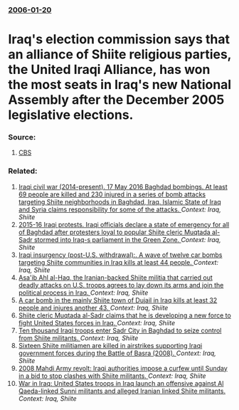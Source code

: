 ### [2006-01-20](/news/2006/01/20/index.md)

#  Iraq's election commission says that an alliance of Shiite religious parties, the United Iraqi Alliance, has won the most seats in Iraq's new National Assembly after the December 2005 legislative elections. 




### Source:

1. [CBS](http://www.cbsnews.com/sections/world/main202.shtml)

### Related:

1. [ Iraqi civil war (2014-present). 17 May 2016 Baghdad bombings. At least 69 people are killed and 230 injured in a series of bomb attacks targeting Shiite neighborhoods in Baghdad, Iraq. Islamic State of Iraq and Syria claims responsibility for some of the attacks. ](/news/2016/05/17/iraqi-civil-war-2014-present-17-may-2016-baghdad-bombings-at-least-69-people-are-killed-and-230-injured-in-a-series-of-bomb-attacks-t.md) _Context: Iraq, Shiite_
2. [ 2015-16 Iraqi protests. Iraqi officials declare a state of emergency for all of Baghdad after protesters loyal to popular Shiite cleric Muqtada al-Sadr stormed into Iraq-s parliament in the Green Zone. ](/news/2016/04/30/2015-16-iraqi-protests-iraqi-officials-declare-a-state-of-emergency-for-all-of-baghdad-after-protesters-loyal-to-popular-shiite-cleric-m.md) _Context: Iraq, Shiite_
3. [Iraqi insurgency (post-U.S. withdrawal):. A wave of twelve car bombs targeting Shiite communities in Iraq kills at least 44 people. ](/news/2013/07/29/iraqi-insurgency-post-u-s-withdrawal-a-wave-of-twelve-car-bombs-targeting-shiite-communities-in-iraq-kills-at-least-44-people.md) _Context: Iraq, Shiite_
4. [Asa'ib Ahl al-Haq, the Iranian-backed Shiite militia that carried out deadly attacks on U.S. troops agrees to lay down its arms and join the political process in Iraq. ](/news/2012/01/6/asa-ib-ahl-al-haq-the-iranian-backed-shiite-militia-that-carried-out-deadly-attacks-on-u-s-troops-agrees-to-lay-down-its-arms-and-join-the.md) _Context: Iraq, Shiite_
5. [ A car bomb in the mainly Shiite town of Dujail in Iraq kills at least 32 people and injures another 43. ](/news/2008/09/12/a-car-bomb-in-the-mainly-shiite-town-of-dujail-in-iraq-kills-at-least-32-people-and-injures-another-43.md) _Context: Iraq, Shiite_
6. [ Shiite cleric Muqtada al-Sadr claims that he is developing a new force to fight United States forces in Iraq. ](/news/2008/06/15/shiite-cleric-muqtada-al-sadr-claims-that-he-is-developing-a-new-force-to-fight-united-states-forces-in-iraq.md) _Context: Iraq, Shiite_
7. [ Ten thousand Iraqi troops enter Sadr City in Baghdad to seize control from Shiite militants. ](/news/2008/05/20/ten-thousand-iraqi-troops-enter-sadr-city-in-baghdad-to-seize-control-from-shiite-militants.md) _Context: Iraq, Shiite_
8. [ Sixteen Shiite militiamen are killed in airstrikes supporting Iraqi government forces during the Battle of Basra (2008). ](/news/2008/03/29/sixteen-shiite-militiamen-are-killed-in-airstrikes-supporting-iraqi-government-forces-during-the-battle-of-basra-2008.md) _Context: Iraq, Shiite_
9. [ 2008 Mahdi Army revolt: Iraqi authorities impose a curfew until Sunday in a bid to stop clashes with Shiite militants. ](/news/2008/03/27/2008-mahdi-army-revolt-iraqi-authorities-impose-a-curfew-until-sunday-in-a-bid-to-stop-clashes-with-shiite-militants.md) _Context: Iraq, Shiite_
10. [ War in Iraq: United States troops in Iraq launch an offensive against Al Qaeda-linked Sunni militants and alleged Iranian linked Shiite militants. ](/news/2007/08/13/war-in-iraq-united-states-troops-in-iraq-launch-an-offensive-against-al-qaeda-linked-sunni-militants-and-alleged-iranian-linked-shiite-mil.md) _Context: Iraq, Shiite_
